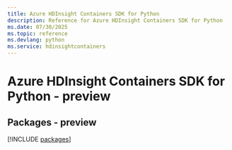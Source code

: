 ```yaml
---
title: Azure HDInsight Containers SDK for Python
description: Reference for Azure HDInsight Containers SDK for Python
ms.date: 07/30/2025
ms.topic: reference
ms.devlang: python
ms.service: hdinsightcontainers
---
```

# Azure HDInsight Containers SDK for Python - preview
## Packages - preview
[!INCLUDE [packages](hdinsight-containers-index.md)]
